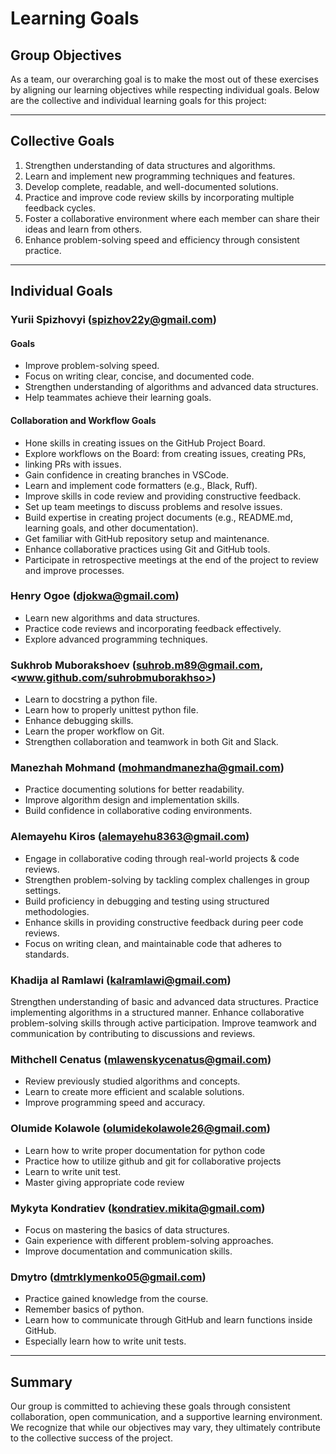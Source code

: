 # Learning Goals

## Group Objectives

As a team, our overarching goal is to make the most out of these exercises by
aligning our learning objectives while respecting individual goals. Below are the
collective and individual learning goals for this project:

---

## Collective Goals

1. Strengthen understanding of data structures and algorithms.
2. Learn and implement new programming techniques and features.
3. Develop complete, readable, and well-documented solutions.
4. Practice and improve code review skills by incorporating multiple feedback cycles.
5. Foster a collaborative environment where each member can share their ideas and
   learn from others.
6. Enhance problem-solving speed and efficiency through consistent practice.

---

## Individual Goals

### Yurii Spizhovyi (<spizhov22y@gmail.com>)

#### Goals

- Improve problem-solving speed.
- Focus on writing clear, concise, and documented code.
- Strengthen understanding of algorithms and advanced data structures.
- Help teammates achieve their learning goals.

#### Collaboration and Workflow Goals

- Hone skills in creating issues on the GitHub Project Board.
- Explore workflows on the Board: from creating issues, creating PRs,
- linking PRs with issues.
- Gain confidence in creating branches in VSCode.
- Learn and implement code formatters (e.g., Black, Ruff).
- Improve skills in code review and providing constructive feedback.
- Set up team meetings to discuss problems and resolve issues.
- Build expertise in creating project documents (e.g., README.md, learning goals,
and other documentation).
- Get familiar with GitHub repository setup and maintenance.
- Enhance collaborative practices using Git and GitHub tools.
- Participate in retrospective meetings at the end of the project to review and
improve processes.

### Henry Ogoe (<djokwa@gmail.com>)

- Learn new algorithms and data structures.
- Practice code reviews and incorporating feedback effectively.
- Explore advanced programming techniques.

### Sukhrob Muborakshoev (<suhrob.m89@gmail.com>, <www.github.com/suhrobmuborakhso>)

- Learn to docstring a python file.
- Learn how to properly unittest python file.
- Enhance debugging skills.
- Learn the proper workflow on Git.
- Strengthen collaboration and teamwork in both Git and Slack.

### Manezhah Mohmand (<mohmandmanezha@gmail.com>)

- Practice documenting solutions for better readability.
- Improve algorithm design and implementation skills.
- Build confidence in collaborative coding environments.

### Alemayehu Kiros (<alemayehu8363@gmail.com>)

- Engage in collaborative coding through real-world projects & code reviews.  
- Strengthen problem-solving by tackling complex challenges in group settings.  
- Build proficiency in debugging and testing using structured methodologies.
- Enhance skills in providing constructive feedback during peer code reviews.  
- Focus on writing clean, and maintainable code that adheres to standards.  

### Khadija al Ramlawi (<kalramlawi@gmail.com>)

Strengthen understanding of basic and advanced data structures.
Practice implementing algorithms in a structured manner.
Enhance collaborative problem-solving skills through active participation.
Improve teamwork and communication by contributing to discussions and reviews.

### Mithchell Cenatus (<mlawenskycenatus@gmail.com>)

- Review previously studied algorithms and concepts.
- Learn to create more efficient and scalable solutions.
- Improve programming speed and accuracy.

### Olumide Kolawole (<olumidekolawole26@gmail.com>)

- Learn how to write proper documentation
for python code
- Practice how to utilize github
and git for collaborative projects
- Learn to write unit test.
- Master giving appropriate code review

### Mykyta Kondratiev (<kondratiev.mikita@gmail.com>)

- Focus on mastering the basics of data structures.
- Gain experience with different problem-solving approaches.
- Improve documentation and communication skills.

### Dmytro (<dmtrklymenko05@gmail.com>)

- Practice gained knowledge from the course.
- Remember basics of python.
- Learn how to communicate through GitHub and learn functions inside GitHub.
- Especially learn how to write unit tests.

---

## Summary

Our group is committed to achieving these goals through consistent collaboration,
open communication, and a supportive learning environment. We recognize that while
our objectives may vary, they ultimately contribute to the collective success of
the project.
